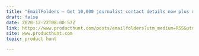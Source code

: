 ```yaml
---
title: "EmailFolders — Get 10,000 journalist contact details now plus many more"
draft: false
date: 2020-12-22T08:00:57Z
link: https://www.producthunt.com/posts/emailfolders?utm_medium=RSS&utm_source=hune
site: www.producthunt.com
topic: product hunt  

---
```

